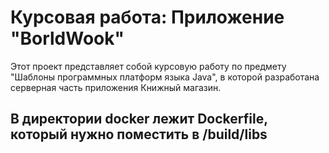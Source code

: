 # Курсовая работа: Приложение "BorldWook"

Этот проект представляет собой курсовую работу по предмету "Шаблоны программных платформ языка Java", в которой разработана серверная часть приложения Книжный магазин.

## В директории docker лежит Dockerfile, который нужно поместить в /build/libs 